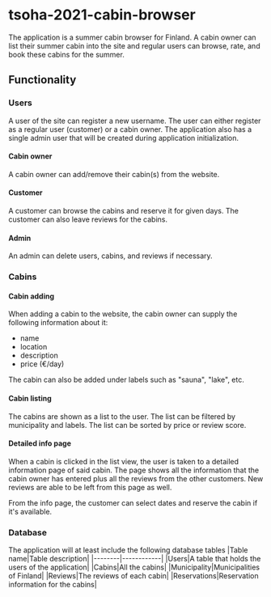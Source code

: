 # tsoha-2021-cabin-browser

The application is a summer cabin browser for Finland. A cabin owner can list their
summer cabin into the site and regular users can browse, rate, and book these cabins
for the summer.

## Functionality
### Users
A user of the site can register a new username. The user can either register as
a regular user (customer) or a cabin owner. The application also has a single
admin user that will be created during application initialization.

#### Cabin owner
A cabin owner can add/remove their cabin(s) from the website.

#### Customer
A customer can browse the cabins and reserve it for given days. The customer can
also leave reviews for the cabins.

#### Admin
An admin can delete users, cabins, and reviews if necessary.

### Cabins
#### Cabin adding
When adding a cabin to the website, the cabin owner can supply the following
information about it:
* name
* location
* description
* price (€/day)

The cabin can also be added under labels such as "sauna", "lake", etc.

#### Cabin listing
The cabins are shown as a list to the user. The list can be filtered by municipality
and labels. The list can be sorted by price or review score.

#### Detailed info page
When a cabin is clicked in the list view, the user is taken to a detailed information
page of said cabin. The page shows all the information that the cabin owner has
entered plus all the reviews from the other customers. New reviews are able to be
left from this page as well.

From the info page, the customer can select dates and reserve the cabin if it's
available.

### Database
The application will at least include the following database tables
|Table name|Table description|
|--------|------------|
|Users|A table that holds the users of the application|
|Cabins|All the cabins|
|Municipality|Municipalities of Finland|
|Reviews|The reviews of each cabin|
|Reservations|Reservation information for the cabins|
